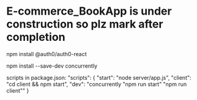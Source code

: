 # E-commerce_BookApp  is under construction so plz mark after completion
 npm install @auth0/auth0-react

 <!-- MongooseServerSelectionError: / Error: querySrv ECONNREFUSED _mongodb._tcp.projectm.gx5iuhc.mongodb.net/Error: querySrv ETIMEOUT _mongodb._tcp.projectm.gx5iuhc.mongodb.net =========>>>>>>>>>>>>>>>>>>>>>>open MongoDB and go Database Access and choose Your current IP address -->






<!-- Root directory packages: -->
npm install --save-dev concurrently

scripts in package.json:
"scripts": {
    "start": "node server/app.js",
    "client": "cd client && npm start",
    "dev": "concurrently \"npm run start\" \"npm run client\""
}

